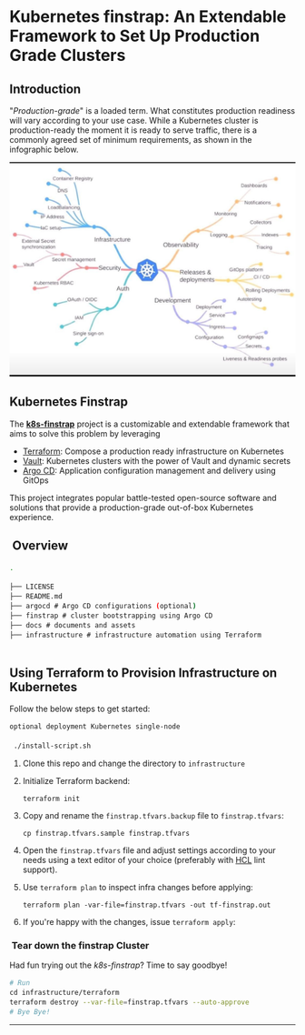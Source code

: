 # Kubernetes  finstrap: An Extendable Framework to Set Up Production Grade Clusters

## Introduction

"*Production-grade*" is a loaded term. What constitutes production readiness will vary according to your use case. While a Kubernetes cluster is production-ready the moment it is ready to serve traffic, there is a commonly agreed set of minimum requirements, as shown in the infographic below.

<p align="center">
<img src="./docs/pionative.jpeg" alt="k8s-prod" width=800>
</p>


## Kubernetes Finstrap

The [**k8s-finstrap**](https://github.com/asastech/finstrap) project is a customizable and extendable framework that aims to solve this problem by leveraging

- [Terraform](https://www.terraform.io/): Compose a production ready infrastructure on Kubernetes
- [Vault](https://www.vaultproject.io/):  Kubernetes clusters with the power of Vault and dynamic secrets
- [Argo CD](https://argo-cd.readthedocs.io/en/stable/): Application configuration management and delivery using GitOps

This project integrates popular battle-tested open-source software and solutions that provide a production-grade out-of-box Kubernetes experience.

##  Overview

```bash
.

├── LICENSE
├── README.md 
├── argocd # Argo CD configurations (optional)
├── finstrap # cluster bootstrapping using Argo CD
├── docs # documents and assets
├── infrastructure # infrastructure automation using Terraform
  
```
## Using Terraform to Provision Infrastructure on Kubernetes

Follow the below steps to get started:

```bash
optional deployment Kubernetes single-node

 ./install-script.sh
```

1. Clone this repo and change the directory to `infrastructure`
2. Initialize Terraform backend:

    ```shell
    terraform init
    ```

3. Copy and rename the `finstrap.tfvars.backup` file to `finstrap.tfvars`:

    ```shell
    cp finstrap.tfvars.sample finstrap.tfvars
    ```

4. Open the `finstrap.tfvars` file and adjust settings according to your needs using a text editor of your choice (preferably with [HCL](https://github.com/hashicorp/hcl/blob/main/hclsyntax/spec.md) lint support).
5. Use `terraform plan` to inspect infra changes before applying:

    ```shell
    terraform plan -var-file=finstrap.tfvars -out tf-finstrap.out
    ```

6. If you're happy with the changes, issue `terraform apply`:


###  Tear down the finstrap Cluster

Had fun trying out the *k8s-finstrap*? Time to say goodbye!

```bash
# Run
cd infrastructure/terraform
terraform destroy --var-file=finstrap.tfvars --auto-approve
# Bye Bye!
```

----